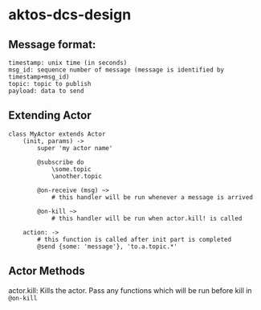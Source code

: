 # aktos-dcs-design

## Message format:

```
timestamp: unix time (in seconds)
msg_id: sequence number of message (message is identified by timestamp+msg_id)
topic: topic to publish
payload: data to send
```

## Extending Actor

```ls
class MyActor extends Actor
    (init, params) ->
        super 'my actor name'

        @subscribe do
            \some.topic
            \another.topic

        @on-receive (msg) ~>
            # this handler will be run whenever a message is arrived

        @on-kill ~>
            # this handler will be run when actor.kill! is called 

    action: ->
        # this function is called after init part is completed
        @send {some: 'message'}, 'to.a.topic.*'

```

## Actor Methods

actor.kill: Kills the actor. Pass any functions which will be run before kill
    in `@on-kill`
